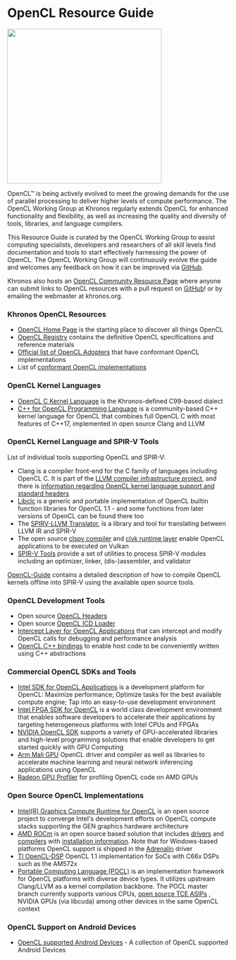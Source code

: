 # OpenCL Resource Guide

<img src="https://www.khronos.org/assets/images/api_logos/opencl.svg" width="350">

OpenCL™ is being actively evolved to meet the growing demands for the use of parallel processing to deliver higher levels of compute performance. The OpenCL Working Group at Khronos regularly extends OpenCL for enhanced functionality and flexibility, as well as increasing the quality and diversity of tools, libraries, and language compilers.

This Resource Guide is curated by the OpenCL Working Group to assist computing specialists, developers and researchers of all skill levels find documentation and tools to start effectively harnessing the power of OpenCL. The OpenCL Working Group will continuously evolve the guide and welcomes any feedback on how it can be improved via [GitHub](https://github.com/KhronosGroup/OpenCL-Docs/issues).

Khronos also hosts an [OpenCL Community Resource Page](https://www.khronos.org/opencl/community-resources/) where anyone can submit links to OpenCL resources with a pull request on [GitHub](https://github.com/KhronosGroup/Khronosdotorg/blob/master/api/opencl/resources.md)! or by emailing the webmaster at khronos.org.

### Khronos OpenCL Resources

*   [OpenCL Home Page](https://www.khronos.org/opencl/) is the starting place to discover all things OpenCL
*   [OpenCL Registry](https://www.khronos.org/registry/OpenCL/) contains the definitive OpenCL specifications and reference materials
*   [Official list of OpenCL Adopters](https://www.khronos.org/conformance/adopters/conformant-companies#opencl) that have conformant OpenCL implementations
*   List of [conformant OpenCL implementations](https://www.khronos.org/conformance/adopters/conformant-products/opencl)

### OpenCL Kernel Languages

*   [OpenCL C Kernel Language](https://www.khronos.org/registry/OpenCL) is the Khronos-defined C99-based dialect
*   [C++ for OpenCL Programming Language](https://www.khronos.org/opencl/assets/CXX_for_OpenCL.html) is a community-based C++ kernel language for OpenCL that combines full OpenCL C with most features of C++17, implemented in open source Clang and LLVM

### OpenCL Kernel Language and SPIR-V Tools

List of individual tools supporting OpenCL and SPIR-V:

*   Clang is a compiler front-end for the C family of languages including OpenCL C. It is part of the [LLVM compiler infrastructure project](https://llvm.org/), and there is [information regarding OpenCL kernel language support and standard headers](https://clang.llvm.org/docs/UsersManual.html#opencl-features)
*   [Libclc](https://github.com/llvm/llvm-project/tree/main/libclc) is a generic and portable implementation of OpenCL builtin function libraries for OpenCL 1.1 - and some functions from later versions of OpenCL can be found there too
*   The [SPIRV-LLVM Translator](https://github.com/KhronosGroup/SPIRV-LLVM-Translator), is a library and tool for translating between LLVM IR and SPIR-V
*   The open source [clspv compiler](https://github.com/google/clspv) and [clvk runtime layer](https://github.com/kpet/clvk) enable OpenCL applications to be executed on Vulkan
*   [SPIR-V Tools](https://github.com/KhronosGroup/SPIRV-Tools) provide a set of utilities to process SPIR-V modules including an optimizer, linker, (dis-)assembler, and validator

[OpenCL-Guide](https://github.com/KhronosGroup/OpenCL-Guide/blob/main/chapters/os_tooling.md) contains a detailed description of how to compile OpenCL kernels offline into SPIR-V using the available open source tools.

### OpenCL Development Tools

*   Open source [OpenCL Headers](https://github.com/KhronosGroup/OpenCL-Headers)
*   Open source [OpenCL ICD Loader](https://github.com/OCL-dev/ocl-icd)
*   [Intercept Layer for OpenCL Applications](https://github.com/intel/opencl-intercept-layer) that can intercept and modify OpenCL calls for debugging and performance analysis
*   [OpenCL C++ bindings](https://github.com/KhronosGroup/OpenCL-CLHPP) to enable host code to be conveniently written using C++ abstractions

### Commercial OpenCL SDKs and Tools

*   [Intel SDK for OpenCL Applications](https://software.intel.com/en-us/intel-opencl) is a development platform for OpenCL: Maximize performance; Optimize tasks for the best available compute engine; Tap into an easy-to-use development environment
*   [Intel FPGA SDK for OpenCL](https://www.intel.com/content/www/us/en/software/programmable/sdk-for-opencl/overview.html) is a world class development environment that enables software developers to accelerate their applications by targeting heterogeneous platforms with Intel CPUs and FPGAs
*   [NVIDIA OpenCL SDK](https://developer.nvidia.com/opencl) supports a variety of GPU-accelerated libraries and high-level programming solutions that enable developers to get started quickly with GPU Computing
*   [Arm Mali GPU](https://developer.arm.com/solutions/graphics/apis/opencl) OpenCL driver and compiler as well as libraries to accelerate machine learning and neural network inferencing applications using OpenCL
*   [Radeon GPU Profiler](https://github.com/GPUOpen-Tools/Radeon-GPUProfiler) for profiling OpenCL code on AMD GPUs

### Open Source OpenCL Implementations

*   [Intel(R) Graphics Compute Runtime for OpenCL](https://github.com/intel/compute-runtime) is an open source project to converge Intel's development efforts on OpenCL compute stacks supporting the GEN graphics hardware architecture
*   [AMD ROCm](https://rocm.github.io/QuickStartOCL.html) is an open source based solution that includes [drivers](https://github.com/RadeonOpenCompute/ROCm-OpenCL-Runtime) and [compilers](https://github.com/RadeonOpenCompute/ROCm-CompilerSupport) with [installation information](https://rocm.github.io/ROCmInstall.html). Note that for Windows-based platforms OpenCL support is shipped in the [Adrenalin](https://community.amd.com/community/gaming/blog/2019/12/10/change-the-way-you-game-with-amd-radeon-software-adrenalin-2020-edition) driver
*   [TI OpenCL-DSP](http://software-dl.ti.com/mctools/esd/docs/opencl/index.html) OpenCL 1.1 implementation for SoCs with C66x DSPs such as the AM572x
*   [Portable Computing Language (POCL)](http://portablecl.org/) is an implementation framework for OpenCL platforms with diverse device types. It utilizes upstream Clang/LLVM as a kernel compilation backbone. The POCL master branch currently supports various CPUs, [open source TCE ASIPs](http://openasip.org/) , NVIDIA GPUs (via libcuda) among other devices in the same OpenCL context

### OpenCL Support on Android Devices

*   [OpenCL supported Android Devices](https://docs.google.com/spreadsheets/d/1yc7PusMEraMYEQHNA8G9gNMZUr9Hfw2sXBIFeyfnx14/edit#gid=0) - A collection of OpenCL supported Android Devices
